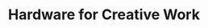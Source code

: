 ---
title: "Hardware for Creative Work"
tag: "hardware"
description: "Exploring the tools behind the designer craft. Why the right hardware matters for designers and what to look for when upgrading your setup."
header_image: "/svg/header/header-topic.svg"
header_color: "#9ad2db"
---